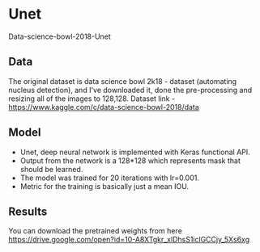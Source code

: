 # Unet
Data-science-bowl-2018-Unet


## Data
The original dataset is data science bowl 2k18 - dataset (automating nucleus detection), 
and I've downloaded it, done the pre-processing and resizing all of the images to 128,128.
Dataset link - https://www.kaggle.com/c/data-science-bowl-2018/data

## Model
- Unet, deep neural network is implemented with Keras functional API.
- Output from the network is a 128*128 which represents mask that should be learned.
- The model was trained for 20 iterations with lr=0.001.
- Metric for the training is basically just a mean IOU.

## Results
You can download the pretrained weights from here 
https://drive.google.com/open?id=10-A8XTgkr_xlDhsS1iclGCCjy_5Xs6xg

